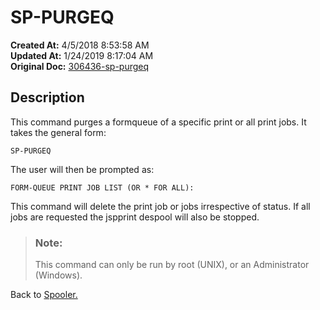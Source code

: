 # SP-PURGEQ

**Created At:** 4/5/2018 8:53:58 AM  
**Updated At:** 1/24/2019 8:17:04 AM  
**Original Doc:** [306436-sp-purgeq](https://docs.jbase.com/44205-spooler/306436-sp-purgeq)  


## Description

This command purges a formqueue of a specific print or all print jobs. It takes the general form:

```
SP-PURGEQ
```

The user will then be prompted as:

```
FORM-QUEUE PRINT JOB LIST (OR * FOR ALL):
```



This command will delete the print job or jobs irrespective of status. If all jobs are requested the jspprint despool will also be stopped.


> ### Note: 
> 
> This command can only be run by root (UNIX), or an Administrator (Windows).




Back to [Spooler.](jbase-spooler)
